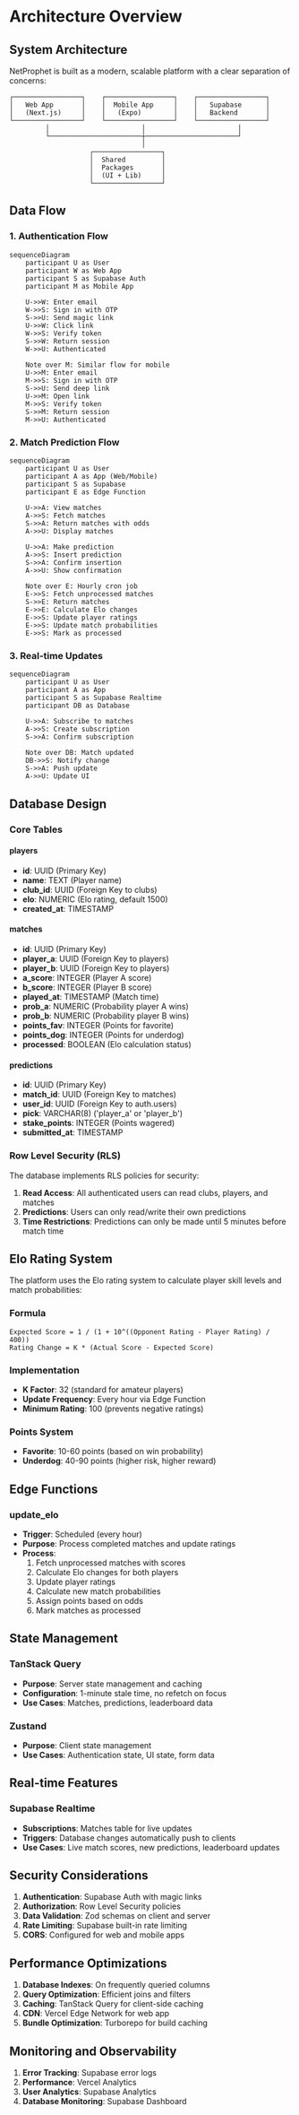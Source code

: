 # Architecture Overview

## System Architecture

NetProphet is built as a modern, scalable platform with a clear separation of concerns:

```
┌─────────────────┐    ┌─────────────────┐    ┌─────────────────┐
│   Web App       │    │  Mobile App     │    │   Supabase      │
│   (Next.js)     │    │   (Expo)        │    │   Backend       │
└─────────────────┘    └─────────────────┘    └─────────────────┘
         │                       │                       │
         └───────────────────────┼───────────────────────┘
                                 │
                    ┌─────────────────┐
                    │  Shared         │
                    │  Packages       │
                    │  (UI + Lib)     │
                    └─────────────────┘
```

## Data Flow

### 1. Authentication Flow

```mermaid
sequenceDiagram
    participant U as User
    participant W as Web App
    participant S as Supabase Auth
    participant M as Mobile App

    U->>W: Enter email
    W->>S: Sign in with OTP
    S->>U: Send magic link
    U->>W: Click link
    W->>S: Verify token
    S->>W: Return session
    W->>U: Authenticated

    Note over M: Similar flow for mobile
    U->>M: Enter email
    M->>S: Sign in with OTP
    S->>U: Send deep link
    U->>M: Open link
    M->>S: Verify token
    S->>M: Return session
    M->>U: Authenticated
```

### 2. Match Prediction Flow

```mermaid
sequenceDiagram
    participant U as User
    participant A as App (Web/Mobile)
    participant S as Supabase
    participant E as Edge Function

    U->>A: View matches
    A->>S: Fetch matches
    S->>A: Return matches with odds
    A->>U: Display matches

    U->>A: Make prediction
    A->>S: Insert prediction
    S->>A: Confirm insertion
    A->>U: Show confirmation

    Note over E: Hourly cron job
    E->>S: Fetch unprocessed matches
    S->>E: Return matches
    E->>E: Calculate Elo changes
    E->>S: Update player ratings
    E->>S: Update match probabilities
    E->>S: Mark as processed
```

### 3. Real-time Updates

```mermaid
sequenceDiagram
    participant U as User
    participant A as App
    participant S as Supabase Realtime
    participant DB as Database

    U->>A: Subscribe to matches
    A->>S: Create subscription
    S->>A: Confirm subscription

    Note over DB: Match updated
    DB->>S: Notify change
    S->>A: Push update
    A->>U: Update UI
```

## Database Design

### Core Tables

#### players
- **id**: UUID (Primary Key)
- **name**: TEXT (Player name)
- **club_id**: UUID (Foreign Key to clubs)
- **elo**: NUMERIC (Elo rating, default 1500)
- **created_at**: TIMESTAMP

#### matches
- **id**: UUID (Primary Key)
- **player_a**: UUID (Foreign Key to players)
- **player_b**: UUID (Foreign Key to players)
- **a_score**: INTEGER (Player A score)
- **b_score**: INTEGER (Player B score)
- **played_at**: TIMESTAMP (Match time)
- **prob_a**: NUMERIC (Probability player A wins)
- **prob_b**: NUMERIC (Probability player B wins)
- **points_fav**: INTEGER (Points for favorite)
- **points_dog**: INTEGER (Points for underdog)
- **processed**: BOOLEAN (Elo calculation status)

#### predictions
- **id**: UUID (Primary Key)
- **match_id**: UUID (Foreign Key to matches)
- **user_id**: UUID (Foreign Key to auth.users)
- **pick**: VARCHAR(8) ('player_a' or 'player_b')
- **stake_points**: INTEGER (Points wagered)
- **submitted_at**: TIMESTAMP

### Row Level Security (RLS)

The database implements RLS policies for security:

1. **Read Access**: All authenticated users can read clubs, players, and matches
2. **Predictions**: Users can only read/write their own predictions
3. **Time Restrictions**: Predictions can only be made until 5 minutes before match time

## Elo Rating System

The platform uses the Elo rating system to calculate player skill levels and match probabilities:

### Formula
```
Expected Score = 1 / (1 + 10^((Opponent Rating - Player Rating) / 400))
Rating Change = K * (Actual Score - Expected Score)
```

### Implementation
- **K Factor**: 32 (standard for amateur players)
- **Update Frequency**: Every hour via Edge Function
- **Minimum Rating**: 100 (prevents negative ratings)

### Points System
- **Favorite**: 10-60 points (based on win probability)
- **Underdog**: 40-90 points (higher risk, higher reward)

## Edge Functions

### update_elo
- **Trigger**: Scheduled (every hour)
- **Purpose**: Process completed matches and update ratings
- **Process**:
  1. Fetch unprocessed matches with scores
  2. Calculate Elo changes for both players
  3. Update player ratings
  4. Calculate new match probabilities
  5. Assign points based on odds
  6. Mark matches as processed

## State Management

### TanStack Query
- **Purpose**: Server state management and caching
- **Configuration**: 1-minute stale time, no refetch on focus
- **Use Cases**: Matches, predictions, leaderboard data

### Zustand
- **Purpose**: Client state management
- **Use Cases**: Authentication state, UI state, form data

## Real-time Features

### Supabase Realtime
- **Subscriptions**: Matches table for live updates
- **Triggers**: Database changes automatically push to clients
- **Use Cases**: Live match scores, new predictions, leaderboard updates

## Security Considerations

1. **Authentication**: Supabase Auth with magic links
2. **Authorization**: Row Level Security policies
3. **Data Validation**: Zod schemas on client and server
4. **Rate Limiting**: Supabase built-in rate limiting
5. **CORS**: Configured for web and mobile apps

## Performance Optimizations

1. **Database Indexes**: On frequently queried columns
2. **Query Optimization**: Efficient joins and filters
3. **Caching**: TanStack Query for client-side caching
4. **CDN**: Vercel Edge Network for web app
5. **Bundle Optimization**: Turborepo for build caching

## Monitoring and Observability

1. **Error Tracking**: Supabase error logs
2. **Performance**: Vercel Analytics
3. **User Analytics**: Supabase Analytics
4. **Database Monitoring**: Supabase Dashboard 